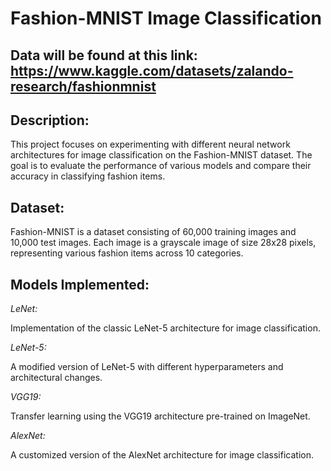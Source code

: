 # Fashion-MNIST Image Classification

## Data will be found at this link: https://www.kaggle.com/datasets/zalando-research/fashionmnist

## Description:


This project focuses on experimenting with different neural network architectures for image classification on the Fashion-MNIST dataset. The goal is to evaluate the performance of various models and compare their accuracy in classifying fashion items.


## Dataset:


Fashion-MNIST is a dataset consisting of 60,000 training images and 10,000 test images. Each image is a grayscale image of size 28x28 pixels, representing various fashion items across 10 categories.

## Models Implemented:


*LeNet:*

Implementation of the classic LeNet-5 architecture for image classification.

*LeNet-5:*

A modified version of LeNet-5 with different hyperparameters and architectural changes.

*VGG19:*

Transfer learning using the VGG19 architecture pre-trained on ImageNet.

*AlexNet:*

A customized version of the AlexNet architecture for image classification.
